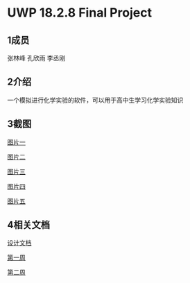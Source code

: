 UWP 18.2.8 Final Project
==

1成员
-
张林峰
孔欣雨
李丞刚

2介绍
-
一个模拟进行化学实验的软件，可以用于高中生学习化学实验知识

3截图
-
[图片一](https://img-blog.csdn.net/20180505105522999?watermark/2/text/aHR0cHM6Ly9ibG9nLmNzZG4ubmV0L1poYW5nbGluZmVuZ19pbmZp/font/5a6L5L2T/fontsize/400/fill/I0JBQkFCMA==/dissolve/70)

[图片二](https://img-blog.csdn.net/20180505105821415?watermark/2/text/aHR0cHM6Ly9ibG9nLmNzZG4ubmV0L1poYW5nbGluZmVuZ19pbmZp/font/5a6L5L2T/fontsize/400/fill/I0JBQkFCMA==/dissolve/70)

[图片三](https://img-blog.csdn.net/20180505110002712?watermark/2/text/aHR0cHM6Ly9ibG9nLmNzZG4ubmV0L1poYW5nbGluZmVuZ19pbmZp/font/5a6L5L2T/fontsize/400/fill/I0JBQkFCMA==/dissolve/70)

[图片四](https://img-blog.csdn.net/20180505105901807?watermark/2/text/aHR0cHM6Ly9ibG9nLmNzZG4ubmV0L1poYW5nbGluZmVuZ19pbmZp/font/5a6L5L2T/fontsize/400/fill/I0JBQkFCMA==/dissolve/70)

[图片五](https://img-blog.csdn.net/20180505110019139?watermark/2/text/aHR0cHM6Ly9ibG9nLmNzZG4ubmV0L1poYW5nbGluZmVuZ19pbmZp/font/5a6L5L2T/fontsize/400/fill/I0JBQkFCMA==/dissolve/70)

4相关文档
-
[设计文档](https://blog.csdn.net/zhanglinfeng_infi/article/details/79898098)

[第一周](https://blog.csdn.net/zhanglinfeng_infi/article/details/80107041)

[第二周](https://blog.csdn.net/zhanglinfeng_infi/article/details/80203706)
